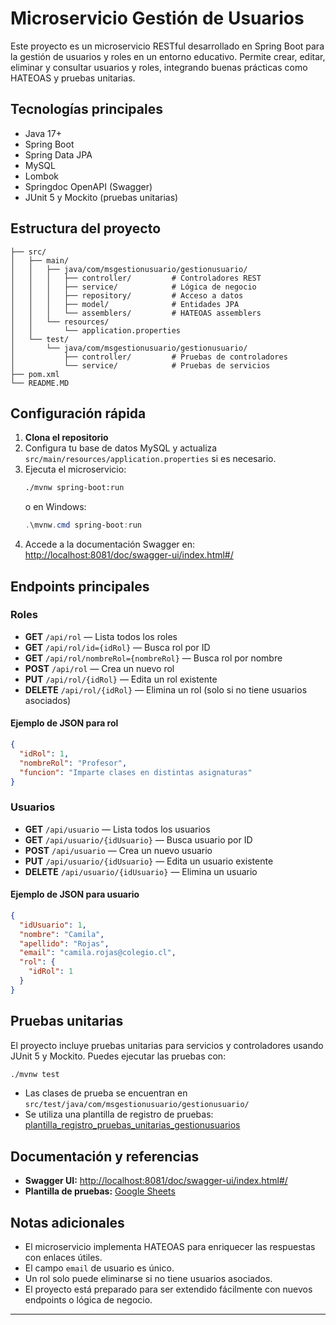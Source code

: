 # Microservicio Gestión de Usuarios

Este proyecto es un microservicio RESTful desarrollado en Spring Boot para la gestión de usuarios y roles en un entorno educativo. Permite crear, editar, eliminar y consultar usuarios y roles, integrando buenas prácticas como HATEOAS y pruebas unitarias.

## Tecnologías principales
- Java 17+
- Spring Boot
- Spring Data JPA
- MySQL
- Lombok
- Springdoc OpenAPI (Swagger)
- JUnit 5 y Mockito (pruebas unitarias)

## Estructura del proyecto

```
├── src/
│   ├── main/
│   │   ├── java/com/msgestionusuario/gestionusuario/
│   │   │   ├── controller/         # Controladores REST
│   │   │   ├── service/            # Lógica de negocio
│   │   │   ├── repository/         # Acceso a datos
│   │   │   ├── model/              # Entidades JPA
│   │   │   └── assemblers/         # HATEOAS assemblers
│   │   └── resources/
│   │       └── application.properties
│   └── test/
│       └── java/com/msgestionusuario/gestionusuario/
│           ├── controller/         # Pruebas de controladores
│           └── service/            # Pruebas de servicios
├── pom.xml
└── README.MD
```

## Configuración rápida

1. **Clona el repositorio**
2. Configura tu base de datos MySQL y actualiza `src/main/resources/application.properties` si es necesario.
3. Ejecuta el microservicio:
   ```bash
   ./mvnw spring-boot:run
   ```
   o en Windows:
   ```powershell
   .\mvnw.cmd spring-boot:run
   ```
4. Accede a la documentación Swagger en: [http://localhost:8081/doc/swagger-ui/index.html#/](http://localhost:8081/doc/swagger-ui/index.html#/)

## Endpoints principales

### Roles
- **GET** `/api/rol` — Lista todos los roles
- **GET** `/api/rol/id={idRol}` — Busca rol por ID
- **GET** `/api/rol/nombreRol={nombreRol}` — Busca rol por nombre
- **POST** `/api/rol` — Crea un nuevo rol
- **PUT** `/api/rol/{idRol}` — Edita un rol existente
- **DELETE** `/api/rol/{idRol}` — Elimina un rol (solo si no tiene usuarios asociados)

#### Ejemplo de JSON para rol
```json
{
  "idRol": 1,
  "nombreRol": "Profesor",
  "funcion": "Imparte clases en distintas asignaturas"
}
```

### Usuarios
- **GET** `/api/usuario` — Lista todos los usuarios
- **GET** `/api/usuario/{idUsuario}` — Busca usuario por ID
- **POST** `/api/usuario` — Crea un nuevo usuario
- **PUT** `/api/usuario/{idUsuario}` — Edita un usuario existente
- **DELETE** `/api/usuario/{idUsuario}` — Elimina un usuario

#### Ejemplo de JSON para usuario
```json
{
  "idUsuario": 1,
  "nombre": "Camila",
  "apellido": "Rojas",
  "email": "camila.rojas@colegio.cl",
  "rol": {
    "idRol": 1
  }
}
```

## Pruebas unitarias

El proyecto incluye pruebas unitarias para servicios y controladores usando JUnit 5 y Mockito. Puedes ejecutar las pruebas con:

```bash
./mvnw test
```

- Las clases de prueba se encuentran en `src/test/java/com/msgestionusuario/gestionusuario/`
- Se utiliza una plantilla de registro de pruebas: [plantilla_registro_pruebas_unitarias_gestionusuarios](https://docs.google.com/spreadsheets/d/1jp5w6ft6WbawjEOXMP701aG_uaoHFPm8z7egTwYmmIo/edit?pli=1&gid=1483674301#gid=1483674301)

## Documentación y referencias
- **Swagger UI:** [http://localhost:8081/doc/swagger-ui/index.html#/](http://localhost:8081/doc/swagger-ui/index.html#/)
- **Plantilla de pruebas:** [Google Sheets](https://docs.google.com/spreadsheets/d/1jp5w6ft6WbawjEOXMP701aG_uaoHFPm8z7egTwYmmIo/edit?pli=1&gid=1483674301#gid=1483674301)

## Notas adicionales
- El microservicio implementa HATEOAS para enriquecer las respuestas con enlaces útiles.
- El campo `email` de usuario es único.
- Un rol solo puede eliminarse si no tiene usuarios asociados.
- El proyecto está preparado para ser extendido fácilmente con nuevos endpoints o lógica de negocio.

---


